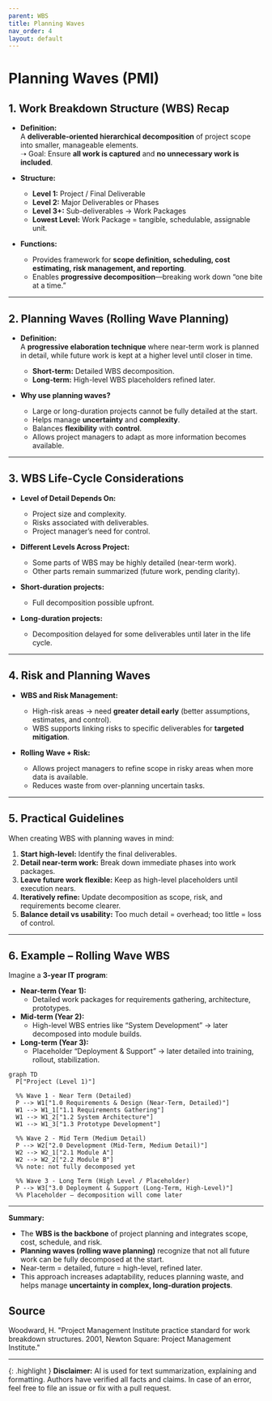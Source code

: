 ```yaml
---
parent: WBS
title: Planning Waves
nav_order: 4
layout: default
---
```


# Planning Waves (PMI)

## 1. Work Breakdown Structure (WBS) Recap

- **Definition:**  
    A **deliverable-oriented hierarchical decomposition** of project scope into smaller, manageable elements.  
    ➝ Goal: Ensure **all work is captured** and **no unnecessary work is included**.

- **Structure:**
    - **Level 1:** Project / Final Deliverable
    - **Level 2:** Major Deliverables or Phases
    - **Level 3+:** Sub-deliverables → Work Packages
    - **Lowest Level:** Work Package = tangible, schedulable, assignable unit.

- **Functions:**
    - Provides framework for **scope definition, scheduling, cost estimating, risk management, and reporting**.
    - Enables **progressive decomposition**—breaking work down “one bite at a time.”

---

## 2. Planning Waves (Rolling Wave Planning)

- **Definition:**  
    A **progressive elaboration technique** where near-term work is planned in detail, while future work is kept at a higher level until closer in time.
    - **Short-term:** Detailed WBS decomposition.
    - **Long-term:** High-level WBS placeholders refined later.

- **Why use planning waves?**
    - Large or long-duration projects cannot be fully detailed at the start.
    - Helps manage **uncertainty** and **complexity**.
    - Balances **flexibility** with **control**.
    - Allows project managers to adapt as more information becomes available.

---

## 3. WBS Life-Cycle Considerations

- **Level of Detail Depends On:**
    - Project size and complexity.
    - Risks associated with deliverables.
    - Project manager’s need for control.

- **Different Levels Across Project:**
    - Some parts of WBS may be highly detailed (near-term work).
    - Other parts remain summarized (future work, pending clarity).

- **Short-duration projects:**
    - Full decomposition possible upfront.

- **Long-duration projects:**
    - Decomposition delayed for some deliverables until later in the life cycle.

---

## 4. Risk and Planning Waves

- **WBS and Risk Management:**
    - High-risk areas → need **greater detail early** (better assumptions, estimates, and control).
    - WBS supports linking risks to specific deliverables for **targeted mitigation**.

- **Rolling Wave + Risk:**
    - Allows project managers to refine scope in risky areas when more data is available.
    - Reduces waste from over-planning uncertain tasks.

---

## 5. Practical Guidelines

When creating WBS with planning waves in mind:

1. **Start high-level:** Identify the final deliverables.
2. **Detail near-term work:** Break down immediate phases into work packages.
3. **Leave future work flexible:** Keep as high-level placeholders until execution nears.
4. **Iteratively refine:** Update decomposition as scope, risk, and requirements become clearer.
5. **Balance detail vs usability:** Too much detail = overhead; too little = loss of control.

---

## 6. Example – Rolling Wave WBS

Imagine a **3-year IT program**:

- **Near-term (Year 1):**
    - Detailed work packages for requirements gathering, architecture, prototypes.
- **Mid-term (Year 2):**
    - High-level WBS entries like “System Development” → later decomposed into module builds.
- **Long-term (Year 3):**
    - Placeholder “Deployment & Support” → later detailed into training, rollout, stabilization.

```mermaid
graph TD
  P["Project (Level 1)"]

  %% Wave 1 - Near Term (Detailed)
  P --> W1["1.0 Requirements & Design (Near-Term, Detailed)"]
  W1 --> W1_1["1.1 Requirements Gathering"]
  W1 --> W1_2["1.2 System Architecture"]
  W1 --> W1_3["1.3 Prototype Development"]

  %% Wave 2 - Mid Term (Medium Detail)
  P --> W2["2.0 Development (Mid-Term, Medium Detail)"]
  W2 --> W2_1["2.1 Module A"]
  W2 --> W2_2["2.2 Module B"]
  %% note: not fully decomposed yet

  %% Wave 3 - Long Term (High Level / Placeholder)
  P --> W3["3.0 Deployment & Support (Long-Term, High-Level)"]
  %% Placeholder – decomposition will come later
```

---

**Summary:**

- The **WBS is the backbone** of project planning and integrates scope, cost, schedule, and risk.
- **Planning waves (rolling wave planning)** recognize that not all future work can be fully decomposed at the start.
- Near-term = detailed, future = high-level, refined later.
- This approach increases adaptability, reduces planning waste, and helps manage **uncertainty in complex, long-duration projects**.

## Source

Woodward, H. "Project Management Institute practice standard for work breakdown structures. 2001, Newton Square: Project Management Institute."

---

{: .highlight }
**Disclaimer:** AI is used for text summarization, explaining and formatting. Authors have verified all facts and claims. In case of an error, feel free to file an issue or fix with a pull request.
